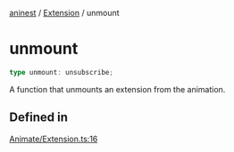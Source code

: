 [aninest](../../index.md) / [Extension](../index.md) / unmount

# unmount

```ts
type unmount: unsubscribe;
```

A function that unmounts an extension from the animation.

## Defined in

[Animate/Extension.ts:16](https://github.com/zphrs/aninest/blob/d10ff1271505e062a71fdb453fe27ee5103a9c80/core/src/Animate/Extension.ts#L16)
